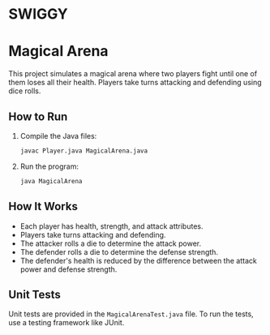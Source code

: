# SWIGGY
# Magical Arena

This project simulates a magical arena where two players fight until one of them loses all their health. Players take turns attacking and defending using dice rolls.

## How to Run

1. Compile the Java files:
   ```sh
   javac Player.java MagicalArena.java
   ```

2. Run the program:
   ```sh
   java MagicalArena
   ```

## How It Works

- Each player has health, strength, and attack attributes.
- Players take turns attacking and defending.
- The attacker rolls a die to determine the attack power.
- The defender rolls a die to determine the defense strength.
- The defender's health is reduced by the difference between the attack power and defense strength.

## Unit Tests

Unit tests are provided in the `MagicalArenaTest.java` file. To run the tests, use a testing framework like JUnit.
